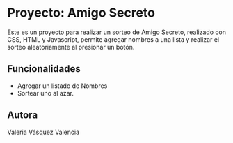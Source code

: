 # Proyecto: Amigo Secreto

Este es un proyecto para realizar un sorteo de Amigo Secreto, realizado con CSS, HTML y Javascript, permite agregar nombres a una lista y realizar el sorteo aleatoriamente al presionar un botón.

## Funcionalidades
- Agregar un listado de Nombres
- Sortear uno al azar.

## Autora
Valeria Vásquez Valencia
